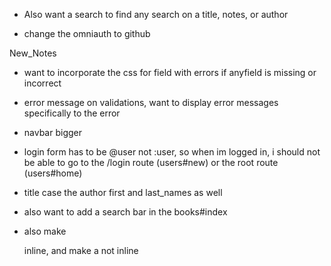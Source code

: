 
- Also want a search to find any search on a title, notes, or author

- change the omniauth to github


New_Notes

  <!--<div class="field<%= ' field_with_errors' if @post.errors[:content].any? %>"> -->
- want to incorporate the css for field with errors if anyfield is missing or incorrect
- error message on validations, want to display error messages specifically to the error
- navbar bigger
- login form has to be @user not :user, so when im logged in, i should not be able to go to the /login route (users#new) or the root route (users#home)
- title case the author first and last_names as well

- also want to add a search bar in the books#index

- also make <p> inline, and make a <p2> not inline